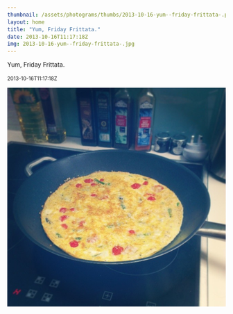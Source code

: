 ```yaml
---
thumbnail: /assets/photograms/thumbs/2013-10-16-yum--friday-frittata-.png
layout: home
title: "Yum, Friday Frittata."
date: 2013-10-16T11:17:18Z
img: 2013-10-16-yum--friday-frittata-.jpg
---
```


Yum, Friday Frittata.

<small>2013-10-16T11:17:18Z</small>

![Yum, Friday Frittata.](/assets/photograms/original/2013-10-16-yum--friday-frittata-.jpg)
